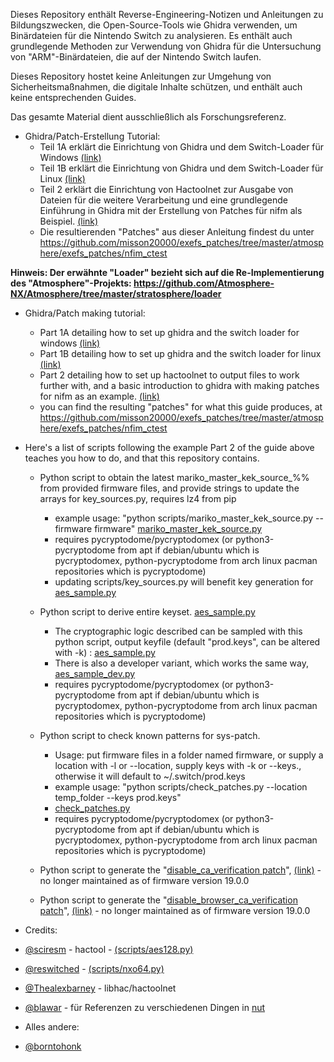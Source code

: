 Dieses Repository enthält Reverse-Engineering-Notizen und Anleitungen zu Bildungszwecken, die Open-Source-Tools wie Ghidra verwenden, um Binärdateien für die Nintendo Switch zu analysieren. Es enthält auch grundlegende Methoden zur Verwendung von Ghidra für die Untersuchung von "ARM"-Binärdateien, die auf der Nintendo Switch laufen.

Dieses Repository hostet keine Anleitungen zur Umgehung von Sicherheitsmaßnahmen, die digitale Inhalte schützen, und enthält auch keine entsprechenden Guides.

Das gesamte Material dient ausschließlich als Forschungsreferenz.

* Ghidra/Patch-Erstellung Tutorial:
  - Teil 1A erklärt die Einrichtung von Ghidra und dem Switch-Loader für Windows [(link)](guides/Part1A-WindowsSetup.MD)
  - Teil 1B erklärt die Einrichtung von Ghidra und dem Switch-Loader für Linux [(link)](guides/Part1B-LinuxSetup.MD)
  - Teil 2 erklärt die Einrichtung von Hactoolnet zur Ausgabe von Dateien für die weitere Verarbeitung und eine grundlegende Einführung in Ghidra mit der Erstellung von Patches für nifm als Beispiel. [(link)](guides/Part2.MD)
  - Die resultierenden "Patches" aus dieser Anleitung findest du unter https://github.com/misson20000/exefs_patches/tree/master/atmosphere/exefs_patches/nfim_ctest

**Hinweis: Der erwähnte "Loader" bezieht sich auf die Re-Implementierung des "Atmosphere"-Projekts: https://github.com/Atmosphere-NX/Atmosphere/tree/master/stratosphere/loader**
* Ghidra/Patch making tutorial:
  - Part 1A detailing how to set up ghidra and the switch loader for windows [(link)](guides/Part1A-WindowsSetup.MD)
  - Part 1B detailing how to set up ghidra and the switch loader for linux [(link)](guides/Part1B-LinuxSetup.MD)
  - Part 2 detailing how to set up hactoolnet to output files to work further with, and a basic introduction to ghidra with making patches for nifm as an example. [(link)](guides/Part2.MD)
  - you can find the resulting "patches" for what this guide produces, at https://github.com/misson20000/exefs_patches/tree/master/atmosphere/exefs_patches/nfim_ctest


* Here's a list of scripts following the example Part 2 of the guide above teaches you how to do, and that this repository contains.

  - Python script to obtain the latest mariko_master_kek_source_%% from provided firmware files, and provide strings to update the arrays for key_sources.py, requires lz4 from pip  
    * example usage: "python scripts/mariko_master_kek_source.py --firmware firmware" [mariko_master_kek_source.py](scripts/mariko_master_kek_source.py)
    * requires pycryptodome/pycryptodomex (or python3-pycryptodome from apt if debian/ubuntu which is pycryptodomex, python-pycryptodome from arch linux pacman repositories which is pycryptodome)
    * updating scripts/key_sources.py will benefit key generation for [aes_sample.py](scripts/aes_sample.py)

  - Python script to derive entire keyset. [aes_sample.py](scripts/aes_sample.py)
    * The cryptographic logic described can be sampled with this python script, output keyfile (default "prod.keys", can be altered with -k) : [aes_sample.py](scripts/aes_sample.py)
    * There is also a developer variant, which works the same way, [aes_sample_dev.py](scripts/aes_sample_dev.py)
    * requires pycryptodome/pycryptodomex (or python3-pycryptodome from apt if debian/ubuntu which is pycryptodomex, python-pycryptodome from arch linux pacman repositories which is pycryptodome)

  - Python script to check known patterns for sys-patch.
    * Usage: put firmware files in a folder named firmware, or supply a location with -l or --location, supply keys with -k or --keys., otherwise it will default to ~/.switch/prod.keys
    * example usage: "python scripts/check_patches.py --location temp_folder --keys prod.keys"
    * [check_patches.py](scripts/check_patches.py)
    * requires pycryptodome/pycryptodomex (or python3-pycryptodome from apt if debian/ubuntu which is pycryptodomex, python-pycryptodome from arch linux pacman repositories which is pycryptodome)

  - Python script to generate the "[disable_ca_verification patch](https://github.com/misson20000/exefs_patches#disable-ca-verification)", [(link)](scripts/disable_ca_verification_patch.py) - no longer maintained as of firmware version 19.0.0

  - Python script to generate the "[disable_browser_ca_verification patch](https://github.com/misson20000/exefs_patches#disable-browser-ca-verification)", [(link)](scripts/disable_browser_ca_verification_patch.py) - no longer maintained as of firmware version 19.0.0

* Credits: 
* [@sciresm](https://github.com/SciresM) - hactool -  [(scripts/aes128.py)](scripts/aes128.py)
* [@reswitched](https://github.com/reswitched) - [(scripts/nxo64.py)](scripts/nxo64.py)
* [@Thealexbarney](https://github.com/Thealexbarney) - libhac/hactoolnet
* [@blawar](https://github.com/blawar) - für Referenzen zu verschiedenen Dingen in [nut](https://github.com/blawar/nut)
* Alles andere:
* [@borntohonk](https://github.com/borntohonk)